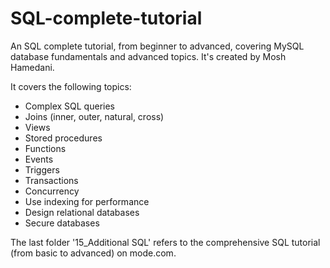 # SQL-complete-tutorial
An SQL complete tutorial, from beginner to advanced, covering MySQL database fundamentals and advanced topics. It's created by Mosh Hamedani.

It covers the following topics:
* Complex SQL queries
* Joins (inner, outer, natural, cross)
* Views
* Stored procedures
* Functions
* Events
* Triggers
* Transactions
* Concurrency
* Use indexing for performance
* Design relational databases
* Secure databases

The last folder '15_Additional SQL' refers to the comprehensive SQL tutorial (from basic to advanced) on mode.com.

